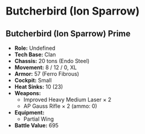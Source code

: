 # Butcherbird (Ion Sparrow)
## Butcherbird (Ion Sparrow) Prime
- **Role:** Undefined
- **Tech Base:** Clan
- **Chassis:** 20 tons (Endo Steel)
- **Movement:** 8 / 12 / 0, XL
- **Armor:** 57 (Ferro Fibrous)
- **Cockpit:** Small
- **Heat Sinks:** 10 (23)
- **Weapons:**
  - Improved Heavy Medium Laser × 2
  - AP Gauss Rifle × 2 (ammo: 0)
- **Equipment:**
  - Partial Wing
- **Battle Value:** 695

